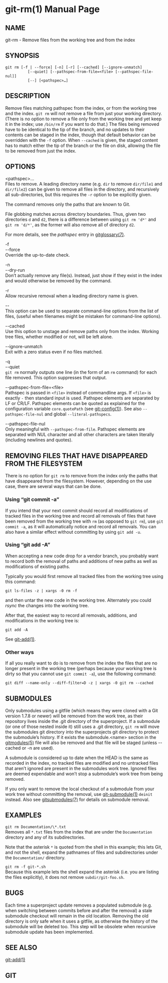 git-rm(1) Manual Page
=====================

NAME
----

git-rm - Remove files from the working tree and from the index

SYNOPSIS
--------

    git rm [-f | --force] [-n] [-r] [--cached] [--ignore-unmatch]
              [--quiet] [--pathspec-from-file=<file> [--pathspec-file-nul]]
              [--] [<pathspec>…​]

DESCRIPTION
-----------

Remove files matching pathspec from the index, or from the working tree and the index. `git rm` will not remove a file from just your working directory. (There is no option to remove a file only from the working tree and yet keep it in the index; use `/bin/rm` if you want to do that.) The files being removed have to be identical to the tip of the branch, and no updates to their contents can be staged in the index, though that default behavior can be overridden with the `-f` option. When `--cached` is given, the staged content has to match either the tip of the branch or the file on disk, allowing the file to be removed from just the index.

OPTIONS
-------

&lt;pathspec&gt;…​  
Files to remove. A leading directory name (e.g. `dir` to remove `dir/file1` and `dir/file2`) can be given to remove all files in the directory, and recursively all sub-directories, but this requires the `-r` option to be explicitly given.

The command removes only the paths that are known to Git.

File globbing matches across directory boundaries. Thus, given two directories `d` and `d2`, there is a difference between using `git rm 'd*'` and `git rm 'd/*'`, as the former will also remove all of directory `d2`.

For more details, see the *pathspec* entry in [gitglossary(7)](gitglossary.html).

-f  
--force  
Override the up-to-date check.

-n  
--dry-run  
Don’t actually remove any file(s). Instead, just show if they exist in the index and would otherwise be removed by the command.

-r  
Allow recursive removal when a leading directory name is given.

--  
This option can be used to separate command-line options from the list of files, (useful when filenames might be mistaken for command-line options).

--cached  
Use this option to unstage and remove paths only from the index. Working tree files, whether modified or not, will be left alone.

--ignore-unmatch  
Exit with a zero status even if no files matched.

-q  
--quiet  
`git rm` normally outputs one line (in the form of an `rm` command) for each file removed. This option suppresses that output.

--pathspec-from-file=&lt;file&gt;  
Pathspec is passed in `<file>` instead of commandline args. If `<file>` is exactly `-` then standard input is used. Pathspec elements are separated by LF or CR/LF. Pathspec elements can be quoted as explained for the configuration variable `core.quotePath` (see [git-config(1)](git-config.html)). See also `--pathspec-file-nul` and global `--literal-pathspecs`.

--pathspec-file-nul  
Only meaningful with `--pathspec-from-file`. Pathspec elements are separated with NUL character and all other characters are taken literally (including newlines and quotes).

REMOVING FILES THAT HAVE DISAPPEARED FROM THE FILESYSTEM
--------------------------------------------------------

There is no option for `git rm` to remove from the index only the paths that have disappeared from the filesystem. However, depending on the use case, there are several ways that can be done.

### Using “git commit -a”

If you intend that your next commit should record all modifications of tracked files in the working tree and record all removals of files that have been removed from the working tree with `rm` (as opposed to `git rm`), use `git commit -a`, as it will automatically notice and record all removals. You can also have a similar effect without committing by using `git add -u`.

### Using “git add -A”

When accepting a new code drop for a vendor branch, you probably want to record both the removal of paths and additions of new paths as well as modifications of existing paths.

Typically you would first remove all tracked files from the working tree using this command:

    git ls-files -z | xargs -0 rm -f

and then untar the new code in the working tree. Alternately you could *rsync* the changes into the working tree.

After that, the easiest way to record all removals, additions, and modifications in the working tree is:

    git add -A

See [git-add(1)](git-add.html).

### Other ways

If all you really want to do is to remove from the index the files that are no longer present in the working tree (perhaps because your working tree is dirty so that you cannot use `git commit -a`), use the following command:

    git diff --name-only --diff-filter=D -z | xargs -0 git rm --cached

SUBMODULES
----------

Only submodules using a gitfile (which means they were cloned with a Git version 1.7.8 or newer) will be removed from the work tree, as their repository lives inside the .git directory of the superproject. If a submodule (or one of those nested inside it) still uses a .git directory, `git rm` will move the submodules git directory into the superprojects git directory to protect the submodule’s history. If it exists the submodule.&lt;name&gt; section in the [gitmodules(5)](gitmodules.html) file will also be removed and that file will be staged (unless --cached or -n are used).

A submodule is considered up to date when the HEAD is the same as recorded in the index, no tracked files are modified and no untracked files that aren’t ignored are present in the submodules work tree. Ignored files are deemed expendable and won’t stop a submodule’s work tree from being removed.

If you only want to remove the local checkout of a submodule from your work tree without committing the removal, use [git-submodule(1)](git-submodule.html) `deinit` instead. Also see [gitsubmodules(7)](gitsubmodules.html) for details on submodule removal.

EXAMPLES
--------

`git rm Documentation/\*.txt`  
Removes all `*.txt` files from the index that are under the `Documentation` directory and any of its subdirectories.

Note that the asterisk `*` is quoted from the shell in this example; this lets Git, and not the shell, expand the pathnames of files and subdirectories under the `Documentation/` directory.

`git rm -f git-*.sh`  
Because this example lets the shell expand the asterisk (i.e. you are listing the files explicitly), it does not remove `subdir/git-foo.sh`.

BUGS
----

Each time a superproject update removes a populated submodule (e.g. when switching between commits before and after the removal) a stale submodule checkout will remain in the old location. Removing the old directory is only safe when it uses a gitfile, as otherwise the history of the submodule will be deleted too. This step will be obsolete when recursive submodule update has been implemented.

SEE ALSO
--------

[git-add(1)](git-add.html)

GIT
---
